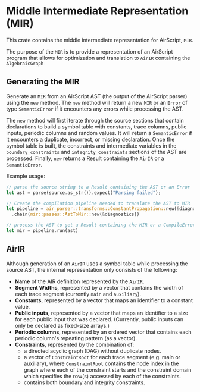 # Middle Intermediate Representation (MIR)

This crate contains the middle intermediate representation for AirScript, `MIR`.

The purpose of the `MIR` is to provide a representation of an AirScript program that allows for optimization and translation to `AirIR` containing the `AlgebraicGraph`

## Generating the MIR

Generate an `MIR` from an AirScript AST (the output of the AirScript parser) using the `new` method. The `new` method will return a new `MIR` or an `Error` of type `SemanticError` if it encounters any errors while processing the AST.

The `new` method will first iterate through the source sections that contain declarations to build a symbol table with constants, trace columns, public inputs, periodic columns and random values. It will return a `SemanticError` if it encounters a duplicate, incorrect, or missing declaration. Once the symbol table is built, the constraints and intermediate variables in the `boundary_constraints` and `integrity_constraints` sections of the AST are processed. Finally, `new` returns a Result containing the `AirIR` or a `SemanticError`.

Example usage:

```Rust
// parse the source string to a Result containing the AST or an Error
let ast = parse(source.as_str()).expect("Parsing failed");

// Create the compilation pipeline needed to translate the AST to MIR
let pipeline = air_parser::transforms::ConstantPropagation::new(&diagnostics)
  .chain(mir::passes::AstToMir::new(&diagnostics))

// process the AST to get a Result containing the MIR or a CompileError
let mir = pipeline.run(ast)
```

## AirIR

Although generation of an `AirIR` uses a symbol table while processing the source AST, the internal representation only consists of the following:

- **Name** of the AIR definition represented by the `AirIR`.
- **Segment Widths**, represented by a vector that contains the width of each trace segment (currently `main` and `auxiliary`).
- **Constants**, represented by a vector that maps an identifier to a constant value.
- **Public inputs**, represented by a vector that maps an identifier to a size for each public input that was declared. (Currently, public inputs can only be declared as fixed-size arrays.)
- **Periodic columns**, represented by an ordered vector that contains each periodic column's repeating pattern (as a vector).
- **Constraints**, represented by the combination of:
  - a directed acyclic graph (DAG) without duplicate nodes.
  - a vector of `ConstraintRoot` for each trace segment (e.g. main or auxiliary), where `ConstraintRoot` contains the node index in the graph where each of the constraint starts and the constraint domain which specifies the row(s) accessed by each of the constraints.
  - contains both boundary and integrity constraints.
